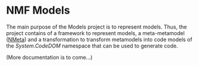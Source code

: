 # NMF Models
The main purpose of the Models project is to represent models. Thus, the project contains of a framework to represent models, a meta-metamodel ([NMeta](NMeta)) and a transformation to transform metamodels into code models of the _System.CodeDOM_ namespace that can be used to generate code. 

(More documentation is to come...)